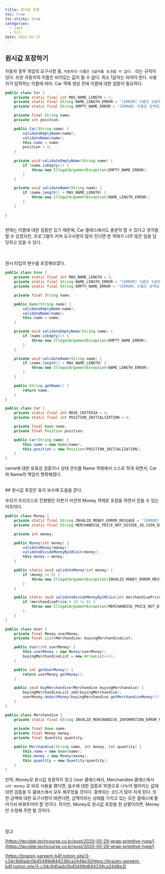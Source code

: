 ```yaml
---
title: 원시값 포장
toc: true
toc_sticky: true
categories:
  - java
  - til
date: 2022-02-17
---
```


## 원시값 포장하기

자동차 경주 게임의 요구사항 중, `자동차의 이름은 5글자를 초과할 수 없다. `라는 규칙이 있다.
또한 자동차의 이름은 비어있는 값이 될 수 없다. 최소 1글자는 되어야 한다.
사용자가 입력하는 이름에 따라, Car 객체 생성 전에 이름에 대한 검증이 필요하다.

```java
public class Car {
    private static final int MAX_NAME_LENGTH = 5;
    private static final String NAME_LENGTH_ERROR = "[ERROR] 이름은 5글자를 초과할 수 없습니다.";
    private static final String EMPTY_NAME_ERROR = "[ERROR] 이름은 공백일 수 없습니다.";

    private final String name;
    private int position;

    public Car(String name) {
        validateEmptyName(name);
        validateName(name);
        this.name = name;
        position = 0;
    }
  
    private void validateEmptyName(String name) {
        if (name.isEmpty()) {
            throw new IllegalArgumentException(EMPTY_NAME_ERROR);
        }
    }

    private void validateName(String name) {
        if (name.length() > MAX_NAME_LENGTH) {
            throw new IllegalArgumentException(NAME_LENGTH_ERROR);
        }
    }
  
}
  
```

현재는 이름에 대한 검증만 있기 때문에, Car 클래스에서도 충분히 할 수 있다고 생각을 할 수 있겠지만, 프로그램이 커져 요구사항이 많아 진다면 한 객체가 너무 많은 일을 담당하고 있을 수 있다.

<br>
<br>
원시 타입의 변수를 포장해보겠다.

```java
public class Name {
    private static final int MAX_NAME_LENGTH = 5;
    private static final String NAME_LENGTH_ERROR = "[ERROR] 이름은 5글자를 초과할 수 없습니다.";
    private static final String EMPTY_NAME_ERROR = "[ERROR] 이름은 공백일 수 없습니다.";

    private final String name;

    public Name(String name) {
        validateEmptyName(name);
        validateName(name);
        this.name = name;
    }

    private void validateEmptyName(String name) {
        if (name.isEmpty()) {
            throw new IllegalArgumentException(EMPTY_NAME_ERROR);
        }
    }

    private void validateName(String name) {
        if (name.length() > MAX_NAME_LENGTH) {
            throw new IllegalArgumentException(NAME_LENGTH_ERROR);
        }
    }

    public String getName() {
        return name;
    }
}
```

```java
public class Car {
    private static final int MOVE_CRITERIA = 4;
    private static final int POSITION_INITIALIZATION = 0;

    private final Name name;
    private final Position position;

    public Car(String name) {
        this.name = new Name(name);
        this.position = new Position(POSITION_INITIALIZATION);
    }
}
```

name에 대한 유효성 검증이나 상태 관리를 Name 객체에서 스스로 하게 되면서, Car와 Name의 책임이 명확해졌다.

<br>
## 원시값 포장은 유지 보수에 도움을 준다.

우리가 프리코스로 진행했던 자판기 미션의 Money 객체로 포장을 하면서 얻을 수 있는 이득이다.

```java
public class Money {
	private static final String INVALID_MONEY_ERROR_MESSAGE = "[ERROR] 금액은 0원 이상 입력해야 한다.";
	private static final String MERCHANDISE_PRICE_NOT_DIVIDE_10_COIN_ERROR_MESSAGE = "[ERROR] 입력하는 금액은 10원으로 나누어떨어져야 한다.";

	private int money;

	public Money(int money) {
		validateMoney(money);
		validateDivideMoneyBy10Coin(money);
		this.money = money;
	}

	public static void validateMoney(int money) {
		if (money <= 0) {
			throw new IllegalArgumentException(INVALID_MONEY_ERROR_MESSAGE);
		}
	}

	public static void validateDivideMoneyBy10Coin(int merchandisePrice) {
		if (merchandisePrice % 10 != 0) {
			throw new IllegalArgumentException(MERCHANDISE_PRICE_NOT_DIVIDE_10_COIN_ERROR_MESSAGE);
		}
	}
}
```


```java
public class User {
	private final Money userMoney;
	private final List<Merchandise> buyingMerchandiseList;

	public User(int userMoney) {
		this.userMoney = new Money(userMoney);
		buyingMerchandiseList = new ArrayList<>();
	}

	public int getUserMoney() {
		return userMoney.getMoney();
	}

	public void buyMerchandise(Merchandise buyingMerchandise) {
		buyingMerchandiseList.add(buyingMerchandise);
		userMoney.deductMoney(buyingMerchandise.getMerchandiseMoney());
	}
}
```


```java
public class Merchandise {
	private static final String INVALID_MERCHANDISE_INFORMATION_ERROR_MESSAGE = "[ERROR] 상품 정보는 상품명, 가격, 수량 순으로 모두 입력해야한다.";
  
	private final Name name;
	private final Money money;
	private final Quantity quantity;

	public Merchandise(String name, int money, int quantity) {
		this.name = new Name(name);
		this.money = new Money(money);
		this.quantity = new Quantity(quantity);
	}
}
```

만약, Money로 원시값 포장하지 않고 User 클래스에서, Merchandise 클래스에서 `int money` 로 바로 사용을 했다면, 음수에 대한 검증과 10원으로 나누어 떨어지는 값에 대한 검증을 두 클래스에서 모두 해주었을 것이다.
중복되는 코드가 많아 지게 된다.
또한 금액에 대한 요구사항이 바뀐다면, 금액이라는 상태를 가지고 있는 모든 클래스에 들어가서 바꿔주어야 할 것이다.
하지만, Money로 원시값 포장을 한 상황이라면, Money 만 수정해 주면 될 것이다.

<br>
<br>
참고

[https://tecoble.techcourse.co.kr/post/2020-05-29-wrap-primitive-type/](https://tecoble.techcourse.co.kr/post/2020-05-29-wrap-primitive-type/)

[https://brazen-serpent-b4f.notion.site/3-c34c9d0adc0b45499d844239ca2448e3](https://brazen-serpent-b4f.notion.site/3-c34c9d0adc0b45499d844239ca2448e3)